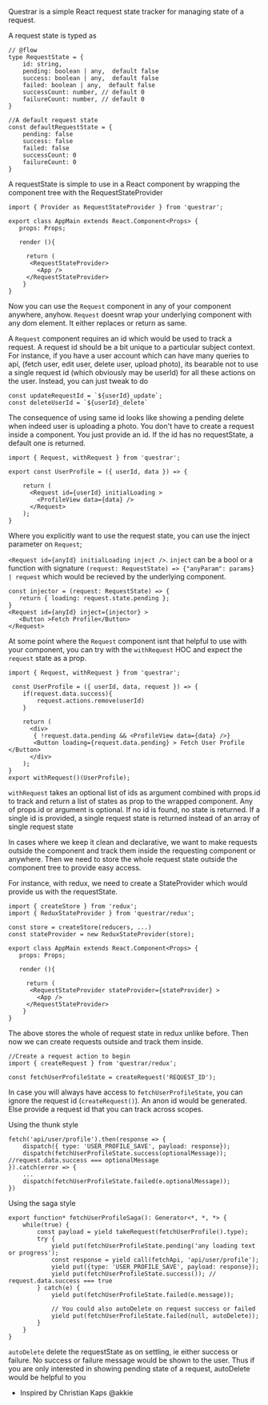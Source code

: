 

Questrar is a simple React request state tracker for managing state of a request.

A request state is typed as
```
// @flow
type RequestState = {
    id: string,
    pending: boolean | any,  default false
    success: boolean | any,  default false
    failed: boolean | any,  default false
    successCount: number, // default 0
    failureCount: number, // default 0
}

//A default request state
const defaultRequestState = {
    pending: false
    success: false
    failed: false
    successCount: 0
    failureCount: 0
}
```

A requestState is simple to use in a React component by wrapping the component tree with the RequestStateProvider

`import { Provider as RequestStateProvider } from 'questrar';`

```
export class AppMain extends React.Component<Props> {
   props: Props;
   
   render (){
    
     return (
      <RequestStateProvider>
        <App />
     </RequestStateProvider>
    }
}
```
Now you can use the `Request` component in any of your component anywhere, anyhow.
`Request` doesnt wrap your underlying component with any dom element. It either replaces or return as same.

A `Request` component requires an id which would be used to track a request.
A request id should be a bit unique to a particular subject context. For instance, if you have a user account
which can have many queries to api, (fetch user, edit user, delete user, upload photo), 
its bearable not to use a single request id (which obviously may be userId) for all these actions on the user.
Instead, you can just tweak to do
 ```
 const updateRequestId = `${userId}_update`;
 const deleteUserId = `${userId}_delete`
```
The consequence of using same id looks like showing a pending delete when indeed user is uploading a photo.
You don't have to create a request inside a component.
You just provide an id. If the id has no requestState, a default one is returned.

`import { Request, withRequest } from 'questrar'; `

```
export const UserProfile = ({ userId, data }) => {
    
    return (
      <Request id={userId} initialLoading >
        <ProfileView data={data} />
      </Request>
    );
}
```

Where you explicitly want to use the request state, you can use the inject parameter on `Request`;

`<Request id={anyId} initialLoading inject />`.
`inject` can be a bool or a function with signature `(request: RequestState) => {"anyParam": params} | request`
 which would be recieved by the underlying component.
 
 ```
 const injector = (request: RequestState) => {
    return { loading: request.state.pending };
 }
 <Request id={anyId} inject={injector} >
    <Button >Fetch Profile</Button>
 </Request>
 
```

At some point where the `Request` component isnt that helpful to use with your component, 
you can try with the `withRequest` HOC and expect the `request` state as a prop.

`import { Request, withRequest } from 'questrar'; `

```
 const UserProfile = ({ userId, data, request }) => {
    if(request.data.success){
        request.actions.remove(userId)
    }
    
    return (
      <div>
       { !request.data.pending && <ProfileView data={data} />}
       <Button loading={request.data.pending} > Fetch User Profile </Button>
      </div>
    );
}
export withRequest()(UserProfile);
```

`withRequest` takes an optional list of ids as argument combined with props.id to track
 and return a list of states as prop to the wrapped component.
Any of props.id or argument is optional. If no id is found, no state is returned.
If a single id is provided, a single request state is returned instead of an array of single request state


In cases where we keep it clean and declarative, we want to make requests outside the component
 and track them inside the requesting component or anywhere.
Then we need to store the whole request state outside the component tree to provide easy access.

For instance, with redux, we need to create a StateProvider which would provide us with the requestState.


```
import { createStore } from 'redux';
import { ReduxStateProvider } from 'questrar/redux';

const store = createStore(reducers, ...)
const stateProvider = new ReduxStateProvider(store);

export class AppMain extends React.Component<Props> {
   props: Props;
   
   render (){
    
     return (
      <RequestStateProvider stateProvider={stateProvider} >
        <App />
     </RequestStateProvider>
    }
}

```

The above stores the whole of request state in redux unlike before.
Then now we can create requests outside and track them inside.



```
//Create a request action to begin
import { createRequest } from 'questrar/redux';

const fetchUserProfileState = createRequest('REQUEST_ID');
```

In case you will always have access to `fetchUserProfileState`, you can ignore the request id (`createRequest()`). An anon id would be generated.
Else provide a request id that you can track across scopes.

Using the thunk style
```
fetch('api/user/profile').then(response => {
    dispatch({ type: 'USER_PROFILE_SAVE', payload: response});
    dispatch(fetchUserProfileState.success(optionalMessage)); //request.data.success === optionalMessage
}).catch(error => {
    ...
    dispatch(fetchUserProfileState.failed(e.optionalMessage));
})
```

Using the saga style
```
export function* fetchUserProfileSaga(): Generator<*, *, *> {
    while(true) {
        const payload = yield takeRequest(fetchUserProfile().type);
        try {
            yield put(fetchUserProfileState.pending('any loading text or progress');
            const response = yield call(fetchApi, 'api/user/profile');
            yield put({type: 'USER_PROFILE_SAVE', payload: response});
            yield put(fetchUserProfileState.success()); // request.data.success === true
        } catch(e) {
            yield put(fetchUserProfileState.failed(e.message));
            
            // You could also autoDelete on request success or failed
            yield put(fetchUserProfileState.failed(null, autoDelete));
        }
    }
}
```

`autoDelete` delete the requestState as on settling, ie either success or failure. No success or failure message would be shown to the user.
 Thus if you are only interested in showing pending state of a request, autoDelete would be helpful to you


- Inspired by Christian Kaps @akkie